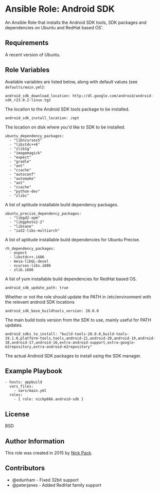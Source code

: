 # Ansible Role: Android SDK

An Ansible Role that installs the Android SDK tools, SDK packages and dependencies on Ubuntu and RedHat based OS'.

## Requirements

A recent version of Ubuntu.

## Role Variables

Available variables are listed below, along with default values (see `defaults/main.yml`):

    android_sdk_download_location: http://dl.google.com/android/android-sdk_r23.0.2-linux.tgz

The location to the Android SDK tools package to be installed.

    android_sdk_install_location: /opt

The location on disk where you'd like to SDK to be installed.

    ubuntu_dependency_packages:
      - "libncurses5"
      - "libstdc++6"
      - "zlib1g"
      - "imagemagick"
      - "expect"
      - "gradle"
      - "ant"
      - "ccache"
      - "autoconf"
      - "automake"
      - "ant"
      - "ccache"
      - "python-dev"
      - "zlibc"

A list of aptitude installable build dependency packages.

    ubuntu_precise_dependency_packages:
      - "libgd2-xpm"
      - "libgphoto2-2"
      - "libsane"
      - "ia32-libs-multiarch"

A list of aptitude installable build dependencies for Ubuntu Precise.

    rh_dependency_packages:
      - expect
      - libstdc++.i686
      - mesa-libGL-devel
      - ncurses-libs.i686
      - zlib.i686

A list of yum installable build dependencies for RedHat based OS.

    android_sdk_update_path: true

Whether or not the role should update the PATH in /etc/environment with the relevant android SDK locations

    android_sdk_base_buildtools_version: 20.0.0

The main build tools version from the SDK to use, mainly useful for PATH updates.

    android_sdks_to_install: "build-tools-20.0.0,build-tools-19.1.0,platform-tools,tools,android-21,android-20,android-19,android-18,android-17,android-16,extra-android-support,extra-google-m2repository,extra-android-m2repository"

The actual Android SDK packages to install using the SDK manager.

## Example Playbook

    - hosts: appbuild
      vars_files:
        - vars/main.yml
      roles:
        - { role: nickp666.android-sdk }

## License

BSD

## Author Information

This role was created in 2015 by [Nick Pack](https://github.com/nickpack).

## Contributors

* @edunham - Fixed 32bit support
* @peterjanes - Added RedHat family support
